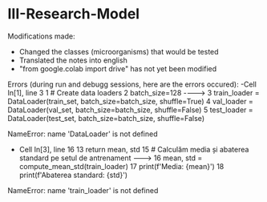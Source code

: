 # III-Research-Model
Modifications made:
- Changed the classes (microorganisms) that would be tested
- Translated the notes into english
- "from google.colab import drive" has not yet been modified
  
Errors (during run and debugg sessions, here are the errors occured):
-Cell In[1], line 3
      1 # Create data loaders
      2 batch_size=128
----> 3 train_loader = DataLoader(train_set, batch_size=batch_size, shuffle=True)
      4 val_loader = DataLoader(val_set, batch_size=batch_size, shuffle=False)
      5 test_loader = DataLoader(test_set, batch_size=batch_size, shuffle=False)

NameError: name 'DataLoader' is not defined


- Cell In[3], line 16
     13   return mean, std
     15 # Calculăm media și abaterea standard pe setul de antrenament
---> 16 mean, std = compute_mean_std(train_loader)
     17 print(f'Media: {mean}')
     18 print(f'Abaterea standard: {std}')

NameError: name 'train_loader' is not defined
